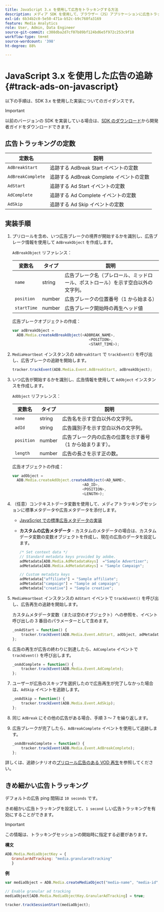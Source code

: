 ```yaml
---
title: JavaScript 3.x を使用して広告をトラッキングする方法
description: メディア SDK を使用して、ブラウザー（JS）アプリケーションに広告トラッキングを実装します。
exl-id: 6b34b2c0-5e50-471a-b52c-b9c760fa3169
feature: Media Analytics
role: User, Admin, Data Engineer
source-git-commit: c308dba2d7cf07b89bf124bd6e5f972c253c9f18
workflow-type: tm+mt
source-wordcount: '398'
ht-degree: 88%

---
```


# JavaScript 3.x を使用した広告の追跡{#track-ads-on-javascript}

以下の手順は、SDK 3.x を使用した実装についてのガイダンスです。

>[!IMPORTANT]
>
>以前のバージョンの SDK を実装している場合は、[SDK のダウンロード](/help/getting-started/download-sdks.md)から開発者ガイドをダウンロードできます。

## 広告トラッキングの定数

| 定数名 | 説明   |
|---|---|
| `AdBreakStart` | 追跡する AdBreak Start イベントの定数 |
| `AdBreakComplete` | 追跡する AdBreak Complete イベントの定数 |
| `AdStart` | 追跡する Ad Start イベントの定数 |
| `AdComplete` | 追跡する Ad Complete イベントの定数 |
| `AdSkip` | 追跡する Ad Skip イベントの定数 |

## 実装手順

1. プリロールを含め、いつ広告ブレークの境界が開始するかを識別し、広告ブレーク情報を使用して `AdBreakObject` を作成します。

   `AdBreakObject` リファレンス：

   | 変数名 | タイプ | 説明 |
   | --- | --- | --- |
   | `name` | string | 広告ブレーク名（プレロール、ミッドロール、ポストロール）を示す空白以外の文字列。 |
   | `position` | number | 広告ブレークの位置番号（1 から始まる） |
   | `startTime` | number | 広告ブレーク開始時の再生ヘッド値 |

   広告ブレークオブジェクトの作成：

   ```js
   var adBreakObject =
     ADB.Media.createAdBreakObject(<ADBREAK_NAME>,
                                      <POSITION>,
                                      <START_TIME>);
   ```

1. `MediaHeartbeat` インスタンスの `AdBreakStart` で `trackEvent()` を呼び出し、広告ブレークの追跡を開始します。

   ```js
   tracker.trackEvent(ADB.Media.Event.AdBreakStart, adBreakObject);
   ```

1. いつ広告が開始するかを識別し、広告情報を使用して `AdObject` インスタンスを作成します。

   `AdObject` リファレンス：

   | 変数名 | タイプ | 説明 |
   | --- | --- | --- |
   | `name` | string | 広告名を示す空白以外の文字列。 |
   | `adId` | string | 広告識別子を示す空白以外の文字列。 |
   | `position` | number | 広告ブレーク内の広告の位置を示す番号（1 から始まります）。 |
   | `length` | number | 広告の長さを示す正の数。 |

   広告オブジェクトの作成：

   ```js
   var adObject =
     ADB.Media.createAdObject.createAdObject(<AD_NAME>,
                                   <AD_ID>,
                                   <POSITION>,
                                   <LENGTH>);
   ```

1. （任意）コンテキストデータ変数を使用して、メディアトラッキングセッションに標準メタデータや広告メタデータを添付します。

   * [JavaScript での標準広告メタデータの実装](/help/use-cases/track-ads/impl-std-ad-metadata/impl-std-ad-md-js/impl-std-ad-metadata-js3.md)
   * **カスタムの広告メタデータ** - カスタムのメタデータの場合は、カスタムデータ変数の変数オブジェクトを作成し、現在の広告のデータを設定します。

     ```js
     /* Set context data */
     // Standard metadata keys provided by adobe.
     adMetadata[ADB.Media.AdMetadataKeys]  ="Sample Advertiser";
     adMetadata[ADB.Media.AdMetadataKeys] = "Sample Campaign";
     
     // Custom metadata keys
     adMetadata["affiliate"] = "Sample affiliate";
     adMetadata["campaign"] = "Sample ad campaign";
     adMetadata["creative"] = "Sample creative";
     ```

1. `MediaHeartbeat` インスタンスの `AdStart` イベントで `trackEvent()` を呼び出し、広告再生の追跡を開始します。

   カスタムメタデータ変数（または空のオブジェクト）への参照を、イベント呼び出しの 3 番目のパラメーターとして含めます。

   ```js
   _onAdStart = function() {
       tracker.trackEvent(ADB.Media.Event.AdStart, adObject, adMetadata);
   };
   ```

1. 広告の再生が広告の終わりに到達したら、`AdComplete` イベントで `trackEvent()` を呼び出します。

   ```js
   _onAdComplete = function() {
       tracker.trackEvent(ADB.Media.Event.AdComplete);
   };
   ```

1. ユーザーが広告のスキップを選択したので広告再生が完了しなかった場合は、`AdSkip` イベントを追跡します。

   ```js
   _onAdSkip = function() {
       tracker.trackEvent(ADB.Media.Event.AdSkip);
   };
   ```

1. 同じ `AdBreak` にその他の広告がある場合、手順 3 ～ 7 を繰り返します。
1. 広告ブレークが完了したら、`AdBreakComplete` イベントを使用して追跡します。

   ```js
   _onAdBreakComplete = function() {
       tracker.trackEvent(ADB.Media.Event.AdBreakComplete);
   };
   ```

詳しくは、追跡シナリオの[プリロール広告のある VOD 再生](/help/use-cases/tracking-scenarios/vod-preroll-ads.md)を参照してください。

## きめ細かい広告トラッキング

デフォルトの広告 ping 間隔は `10 seconds` です。

きめ細かい広告トラッキングを設定して、`1 second` しい広告トラッキングを有効にすることができます。

>[!IMPORTANT]
>
>この情報は、トラッキングセッションの開始時に指定する必要があります。



**構文**

```javascript
ADB.Media.MediaObjectKey = {
   GranularAdTracking: "media.granularadtracking"
   }
```

**例**

```javascript
var mediaObject = ADB.Media.createMediaObject("media-name", "media-id", 60, ADB.Media.StreamType.VOD, ADB.Media.MediaType.Video);

// Enable granular ad tracking
mediaObject[ADB.Media.MediaObjectKey.GranularAdTracking] = true;

tracker.trackSessionStart(mediaObject);
```

